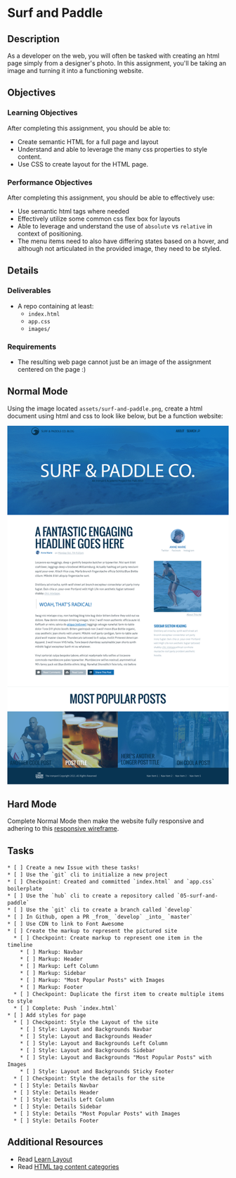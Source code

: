 # Surf and Paddle

## Description

As a developer on the web, you will often be tasked with creating an html page simply from a designer's photo.
In this assignment, you'll be taking an image and turning it into a functioning website.

## Objectives

### Learning Objectives

After completing this assignment, you should be able to:

* Create semantic HTML for a full page and layout
* Understand and able to leverage the many css properties to style content.
* Use CSS to create layout for the HTML page.


### Performance Objectives

After completing this assignment, you should be able to effectively use:

* Use semantic html tags where needed
* Effectively utilize some common css flex box for layouts
* Able to leverage and understand the use of `absolute` vs `relative` in context of positioning.
* The menu items need to also have differing states based on a hover, and although not articulated in the provided image, they need to be styled.

## Details

### Deliverables

* A repo containing at least:
  * `index.html`
  * `app.css`
  * `images/`

### Requirements

* The resulting web page cannot just be an image of the assignment centered on the page :)

## Normal Mode

Using the image located `assets/surf-and-paddle.png`, create a html document using html and css to look like below, but be a function website:

![Surf and paddle image](assets/surf-and-paddle.png)

## Hard Mode

Complete Normal Mode then make the website fully responsive and adhering to this [responsive wireframe](assets/surf-and-paddle-responsive.pdf).

## Tasks

```
* [ ] Create a new Issue with these tasks!
* [ ] Use the `git` cli to initialize a new project
* [ ] Checkpoint: Created and committed `index.html` and `app.css` boilerplate
* [ ] Use the `hub` cli to create a repository called `05-surf-and-paddle`
* [ ] Use the `git` cli to create a branch called `develop`
* [ ] In Github, open a PR _from_ `develop` _into_ `master`
* [ ] Use CDN to link to Font Awesome
* [ ] Create the markup to represent the pictured site
  * [ ] Checkpoint: Create markup to represent one item in the timeline
    * [ ] Markup: Navbar
    * [ ] Markup: Header
    * [ ] Markup: Left Column
    * [ ] Markup: Sidebar
    * [ ] Markup: "Most Popular Posts" with Images
    * [ ] Markup: Footer
  * [ ] Checkpoint: Duplicate the first item to create multiple items to style
  * [ ] Complete: Push `index.html`
* [ ] Add styles for page
  * [ ] Checkpoint: Style the Layout of the site
    * [ ] Style: Layout and Backgrounds Navbar
    * [ ] Style: Layout and Backgrounds Header
    * [ ] Style: Layout and Backgrounds Left Column
    * [ ] Style: Layout and Backgrounds Sidebar
    * [ ] Style: Layout and Backgrounds "Most Popular Posts" with Images
    * [ ] Style: Layout and Backgrounds Sticky Footer
  * [ ] Checkpoint: Style the details for the site
  * [ ] Style: Details Navbar
  * [ ] Style: Details Header
  * [ ] Style: Details Left Column
  * [ ] Style: Details Sidebar
  * [ ] Style: Details "Most Popular Posts" with Images
  * [ ] Style: Details Footer
```

## Additional Resources

* Read [Learn Layout](http://learnlayout.com/)
* Read [HTML tag content categories](https://developer.mozilla.org/en-US/docs/Web/Guide/HTML/Content_categories)
